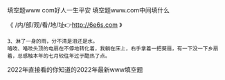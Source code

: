 填空题www com好人一生平安
填空题www.com中间填什么


《 /内/部/观/看/地/址👉http://6e6s.com 》

	3、淋了一身的雨，分不清是泪还是水。
	咯吱、咯吱头顶的电扇在不停地转化着，我躺在床上，右手拿着一把葵扇，有一下没一下乡扇着，总感触本年的七月较往年过于酷热了点。





2022年直接看的你知道的2022年最新www填空题
